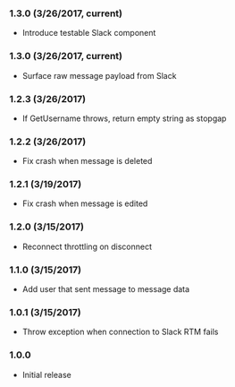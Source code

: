 ### 1.3.0 (3/26/2017, current)
* Introduce testable Slack component

### 1.3.0 (3/26/2017, current)
* Surface raw message payload from Slack

### 1.2.3 (3/26/2017)
* If GetUsername throws, return empty string as stopgap

### 1.2.2 (3/26/2017)
* Fix crash when message is deleted

### 1.2.1 (3/19/2017)
* Fix crash when message is edited

### 1.2.0 (3/15/2017)
* Reconnect throttling on disconnect

### 1.1.0 (3/15/2017)
* Add user that sent message to message data

### 1.0.1 (3/15/2017)
* Throw exception when connection to Slack RTM fails
### 1.0.0
* Initial release
